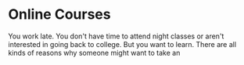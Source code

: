 # Online Courses
You work late. You don't have time to attend night classes or aren't interested in going back to college. But you want to learn. There are all kinds of reasons why someone might want to take an 
